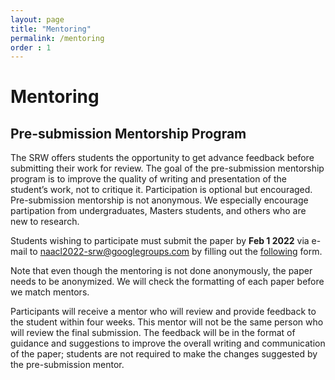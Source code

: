 ```yaml
---
layout: page
title: "Mentoring"
permalink: /mentoring
order : 1
---
```

# Mentoring

## Pre-submission Mentorship Program
The SRW offers students the opportunity to get advance feedback before submitting their work for review. The goal of the pre-submission mentorship program is to improve the quality of writing and presentation of the student’s work, not to critique it. Participation is optional but encouraged. Pre-submission mentorship is not anonymous.
We especially encourage partipation from undergraduates, Masters students, and others who are new to research.

Students wishing to participate must submit the paper by __Feb 1 2022__ via e-mail to [naacl2022-srw@googlegroups.com](mailto:naacl2022-srw@googlegroups.com) by filling out the [following](https://forms.gle/kS3ErsCKpJbqnjm77) form.

Note that even though the mentoring is not done anonymously, the paper needs to be anonymized. We will check the formatting of each paper before we match mentors.

Participants will receive a mentor who will review and provide feedback to the student within four weeks. This mentor will not be the same person who will review the final submission.
The feedback will be in the format of guidance and suggestions to improve the overall writing and communication of the paper; students are not required to make the changes suggested by the pre-submission mentor.


<!-- ## Mentoring of Accepted Papers

There will also be mentors who provide feedback to students in the form of in-depth comments and questions for the workshop presentation. -->


